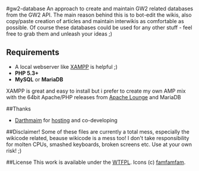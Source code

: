 #gw2-database
An approach to create and maintain GW2 related databases from the GW2 API. The main reason behind this is to bot-edit the wikis, also copy/paste creation of articles and maintain interwikis as comfortable as possible.
Of course these databases could be used for any other stuff - feel free to grab them and unleash your ideas ;)

## Requirements
- A local webserver like [XAMPP](http://www.apachefriends.org/xampp.html) is helpful ;)
- **PHP 5.3+**
- **MySQL** or **MariaDB**

XAMPP is great and easy to install but i prefer to create my own AMP mix with the 64bit Apache/PHP releases from [Apache Lounge](http://www.apachelounge.com/) and MariaDB

##Thanks
- [Darthmaim](http://wiki-de.guildwars2.com/wiki/Benutzer:Darthmaim) for [hosting](http://gw2wbot.darthmaim.de/smiley/) and co-developing

##Disclaimer!
Some of these files are currently a total mess, especially the wikicode related, beause wikicode is a mess too! I don't take responsibility for molten CPUs, smashed keyboards, broken screens etc. Use at your own risk! ;)

##License
This work is available under the [WTFPL](http://www.wtfpl.net/about/).
Icons (c) [famfamfam](http://www.famfamfam.com/).
